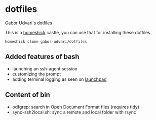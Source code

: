 dotfiles
========

Gabor Udvari's dotfiles

This is a [homeshick](https://github.com/andsens/homeshick) castle, you can use that for installing these dotfiles.

`homeshick clone gabor-udvari/dotfiles`

Added features of bash
----------------------

- launching an ssh-agent session
- customizing the prompt
- adding terminal logging as seen on [launchpad](https://answers.launchpad.net/ubuntu/+source/gnome-terminal/+question/7131#comment-6)

Content of bin
--------------

- odfgrep: search in Open Document Format files (requires tidy)
- sync-ssh2local.sh: sync a remote and local folder with rsync


